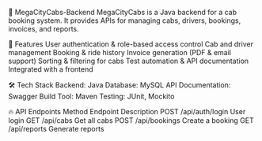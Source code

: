 🚖 MegaCityCabs-Backend
MegaCityCabs is a Java backend for a cab booking system. It provides APIs for managing cabs, drivers, bookings, invoices, and reports.

📌 Features
User authentication & role-based access control
Cab and driver management
Booking & ride history
Invoice generation (PDF & email support)
Sorting & filtering for cabs
Test automation & API documentation
Integrated with a frontend

🛠 Tech Stack
Backend: Java
Database: MySQL
API Documentation: Swagger
Build Tool: Maven
Testing: JUnit, Mockito

🔥 API Endpoints
Method	Endpoint	Description
POST	/api/auth/login	User login
GET	/api/cabs	Get all cabs
POST	/api/bookings	Create a booking
GET	/api/reports	Generate reports

